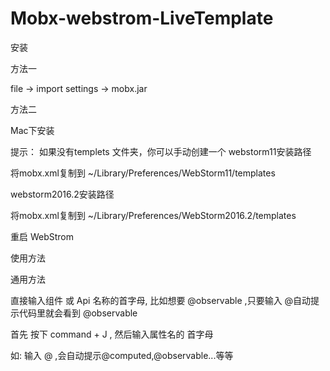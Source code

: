 # Mobx-webstrom-LiveTemplate
安装

方法一

file -> import settings -> mobx.jar

方法二

Mac下安装

提示： 如果没有templets 文件夹，你可以手动创建一个
webstorm11安装路径

将mobx.xml复制到 ~/Library/Preferences/WebStorm11/templates

webstorm2016.2安装路径

将mobx.xml复制到 ~/Library/Preferences/WebStorm2016.2/templates

重启 WebStrom

使用方法

通用方法

直接输入组件 或 Api 名称的首字母, 比如想要 @observable ,只要输入 @自动提示代码里就会看到 @observable

首先 按下 command + J , 然后输入属性名的 首字母

如: 输入 @ ,会自动提示@computed,@observable...等等
